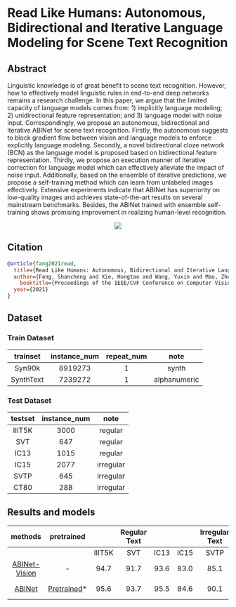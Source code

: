 # Read Like Humans: Autonomous, Bidirectional and Iterative Language Modeling for Scene Text Recognition

## Abstract

<!-- [ABSTRACT] -->
Linguistic knowledge is of great benefit to scene text recognition. However, how to effectively model linguistic rules in end-to-end deep networks remains a research challenge. In this paper, we argue that the limited capacity of language models comes from: 1) implicitly language modeling; 2) unidirectional feature representation; and 3) language model with noise input. Correspondingly, we propose an autonomous, bidirectional and iterative ABINet for scene text recognition. Firstly, the autonomous suggests to block gradient flow between vision and language models to enforce explicitly language modeling. Secondly, a novel bidirectional cloze network (BCN) as the language model is proposed based on bidirectional feature representation. Thirdly, we propose an execution manner of iterative correction for language model which can effectively alleviate the impact of noise input. Additionally, based on the ensemble of iterative predictions, we propose a self-training method which can learn from unlabeled images effectively. Extensive experiments indicate that ABINet has superiority on low-quality images and achieves state-of-the-art results on several mainstream benchmarks. Besides, the ABINet trained with ensemble self-training shows promising improvement in realizing human-level recognition.

<!-- [IMAGE] -->
<div align=center>
<img src="https://user-images.githubusercontent.com/22607038/145804331-9ae955dc-0d3b-41eb-a6b2-dc7c9f7c1bef.png"/>
</div>

## Citation

<!-- [ALGORITHM] -->

```bibtex
@article{fang2021read,
  title={Read Like Humans: Autonomous, Bidirectional and Iterative Language Modeling for Scene Text Recognition},
  author={Fang, Shancheng and Xie, Hongtao and Wang, Yuxin and Mao, Zhendong and Zhang, Yongdong},
    booktitle={Proceedings of the IEEE/CVF Conference on Computer Vision and Pattern Recognition},
  year={2021}
}
```

## Dataset

### Train Dataset

| trainset | instance_num | repeat_num | note  |
| :------: | :----------: | :--------: | :---: |
|  Syn90k  |   8919273    |     1      | synth |
|  SynthText  |   7239272    |     1      | alphanumeric |

### Test Dataset

| testset | instance_num |  note   |
| :-----: | :----------: | :-----: |
| IIIT5K  |     3000     | regular |
|   SVT   |     647      | regular |
|  IC13   |     1015     | regular |
|  IC15   |     2077     |irregular|
|  SVTP   |     645      |irregular|
|  CT80   |     288      |irregular|

## Results and models

|                                                         methods                                                          |                                             pretrained                                              |        | Regular Text |      |      | Irregular Text |      | download                                                                                                                                                                                    |
| :----------------------------------------------------------------------------------------------------------------------: | :-------------------------------------------------------------------------------------------------: | :----: | :----------: | :--: | :--: | :------------: | :--: | :------------------------------------------------------------------------------------------------------------------------------------------------------------------------------------------ |
|                                                                                                                          |                                                                                                     | IIIT5K |     SVT      | IC13 | IC15 |      SVTP      | CT80 |                                                                                                                                                                                             |
| [ABINet-Vision](https://github.com/open-mmlab/mmocr/tree/master/configs/textrecog/abinet/abinet_vision_only_academic.py) |                                                  -                                                  |  94.7  |     91.7     | 93.6 | 83.0 |      85.1      | 86.5 | [model](https://download.openmmlab.com/mmocr/textrecog/abinet/abinet_vision_only_academic-8ff216d2.pth) \| [log](https://download.openmmlab.com/mmocr/textrecog/abinet/20211201_195512.log) |
|          [ABINet](https://github.com/open-mmlab/mmocr/tree/master/configs/textrecog/abinet/abinet_academic.py)           | [Pretrained](https://download.openmmlab.com/mmocr/textrecog/abinet/abinet_pretrained-fb7ce2e4.pth)* |  95.6  |     93.7     | 95.5 | 84.6 |      90.1      | 90.0 | [model](https://download.openmmlab.com/mmocr/textrecog/abinet/abinet_academic-7e48d01e.pth) \| [log](https://download.openmmlab.com/mmocr/textrecog/abinet/20211204_204240.log)             |
